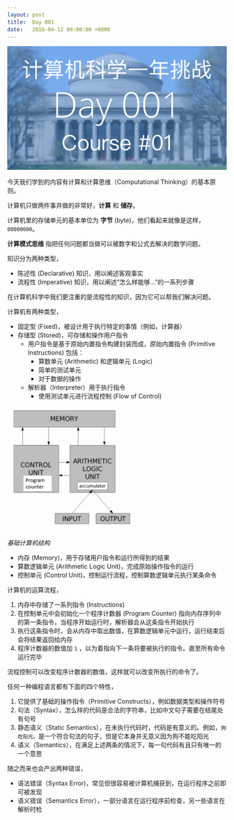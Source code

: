 ```yaml
---
layout: post
title:  Day 001
date:   2016-04-12 00:00:00 +0800
---
```


![](/images/Day001.png)

今天我们学到的内容有计算和计算思维（Computational Thinking）的基本原则。

计算机只做两件事并做的非常好，**计算** 和 **储存**。

计算机里的存储单元的基本单位为 **字节** (byte)，他们看起来就像是这样，`00000000`。

**计算模式思维** 指把任何问题都当做可以被数字和公式去解决的数学问题。

知识分为两种类型，
- 陈述性 (Declarative) 知识，用以阐述客观事实
- 流程性 (Imperative) 知识，用以阐述“怎么样能够...”的一系列步骤

在计算机科学中我们更注重的是流程性的知识，因为它可以帮我们解决问题。

计算机有两种类型，

- 固定型 (Fixed)，被设计用于执行特定的事情（例如，计算器）
- 存储型 (Stored)，可存储和操作用户指令
  - 用户指令是基于原始内置指令构建封装而成，原始内置指令 (Primitive Instructions) 包括：
    - 算数单元 (Arithmetic) 和逻辑单元 (Logic)
    - 简单的测试单元
    - 对于数据的操作
  - 解析器（Interpreter）用于执行指令
    - 使用测试单元进行流程控制 (Flow of Control)

<img src="/images/basic_machine_architecture.png" width="300">

*基础计算机结构*

- 内存 (Memory)，用于存储用户指令和运行所得到的结果
- 算数逻辑单元 (Arithmetic Logic Unit)，完成原始操作指令的运行
- 控制单元 (Control Unit)，控制运行流程，控制算数逻辑单元执行某条命令

计算机的运算流程，

1. 内存中存储了一系列指令 (Instructions)
2. 在控制单元中会初始化一个程序计数器 (Program Counter) 指向内存序列中的第一条指令，当程序开始运行时，解析器会从这条指令开始执行
3. 执行这条指令时，会从内存中取出数值，在算数逻辑单元中运行，运行结束后会将结果返回给内存
4. 程序计数器的数值加 `1` ，以为着指向下一条将要被执行的指令。直至所有命令运行完毕

流程控制可以改变程序计数器的数值，这样就可以改变所执行的命令了。

任何一种编程语言都有下面的四个特性，

1. 它提供了基础的操作指令（Primitive Constructs），例如数据类型和操作符号
2. 句法（Syntax），怎么样的代码是合法的字符串，比如中文句子需要在结尾处有句号
3. 静态语义（Static Semantics），在未执行代码时，代码是有意义的。例如，`狗吃阳光。`是一个符合句法的句子，但是它本身并无意义因为狗不能吃阳光
4. 语义（Semantics），在满足上述两条的情况下，每一句代码有且只有唯一的一个意思

随之而来也会产出两种错误，

- 语法错误（Syntax Error)，常见但很容易被计算机捕获到，在运行程序之前即可被发现
- 语义错误（Semantics Error），一部分语言在运行程序前检查，另一些语言在解析时检
